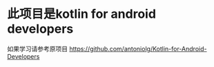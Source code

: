 # 此项目是kotlin for android developers 
如果学习请参考原项目 https://github.com/antoniolg/Kotlin-for-Android-Developers
